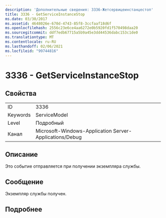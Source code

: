 ```yaml
---
description: 'Дополнительные сведения: 3336-Жетсервицеинстанцестоп'
title: 3336 - GetServiceInstanceStop
ms.date: 03/30/2017
ms.assetid: 4648026e-670d-4743-85f8-3ccfaaf18d6f
ms.openlocfilehash: 2556c23e6ce4aa6272e0b5920fd1f570498daa20
ms.sourcegitcommit: ddf7edb67715a5b9a45e3dd44536dabc153c1de0
ms.translationtype: MT
ms.contentlocale: ru-RU
ms.lasthandoff: 02/06/2021
ms.locfileid: "99744816"
---
```

# <a name="3336---getserviceinstancestop"></a>3336 - GetServiceInstanceStop

## <a name="properties"></a>Свойства  
  
|||  
|-|-|  
|ID|3336|  
|Keywords|ServiceModel|  
|Level|Подробный|  
|Канал|Microsoft-Windows-Application Server-Applications/Debug|  
  
## <a name="description"></a>Описание  

 Это событие отправляется при получении экземпляра службы.  
  
## <a name="message"></a>Сообщение  

 Экземпляр службы получен.  
  
## <a name="details"></a>Подробнее
